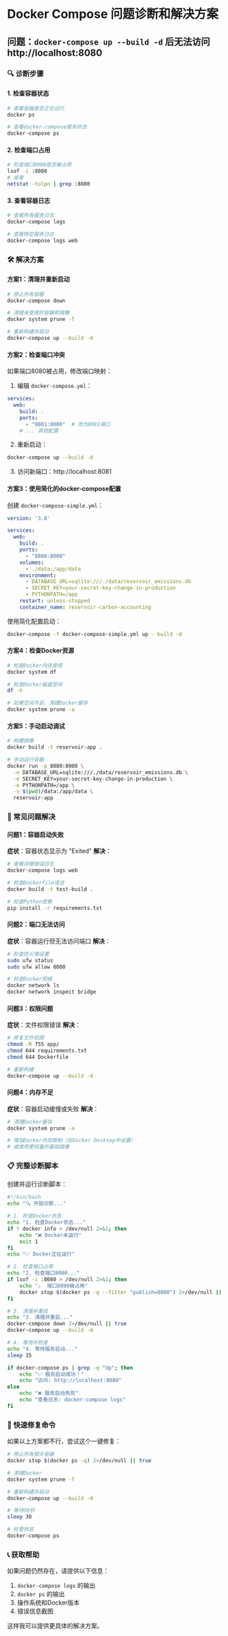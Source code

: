 # Docker Compose 问题诊断和解决方案

## 问题：`docker-compose up --build -d` 后无法访问 http://localhost:8080

### 🔍 诊断步骤

#### 1. 检查容器状态
```bash
# 查看容器是否正在运行
docker ps

# 查看docker-compose服务状态
docker-compose ps
```

#### 2. 检查端口占用
```bash
# 检查端口8080是否被占用
lsof -i :8080
# 或者
netstat -tulpn | grep :8080
```

#### 3. 查看容器日志
```bash
# 查看所有服务日志
docker-compose logs

# 查看特定服务日志
docker-compose logs web
```

### 🛠️ 解决方案

#### 方案1：清理并重新启动
```bash
# 停止所有容器
docker-compose down

# 清理未使用的容器和镜像
docker system prune -f

# 重新构建并启动
docker-compose up --build -d
```

#### 方案2：检查端口冲突
如果端口8080被占用，修改端口映射：

1. 编辑 `docker-compose.yml`：
```yaml
services:
  web:
    build: .
    ports:
      - "8081:8000"  # 改为8081端口
    # ... 其他配置
```

2. 重新启动：
```bash
docker-compose up --build -d
```

3. 访问新端口：http://localhost:8081

#### 方案3：使用简化的docker-compose配置
创建 `docker-compose-simple.yml`：
```yaml
version: '3.8'

services:
  web:
    build: .
    ports:
      - "8080:8000"
    volumes:
      - ./data:/app/data
    environment:
      - DATABASE_URL=sqlite:///./data/reservoir_emissions.db
      - SECRET_KEY=your-secret-key-change-in-production
      - PYTHONPATH=/app
    restart: unless-stopped
    container_name: reservoir-carbon-accounting
```

使用简化配置启动：
```bash
docker-compose -f docker-compose-simple.yml up --build -d
```

#### 方案4：检查Docker资源
```bash
# 检查Docker内存使用
docker system df

# 检查Docker磁盘空间
df -h

# 如果空间不足，清理Docker缓存
docker system prune -a
```

#### 方案5：手动启动调试
```bash
# 构建镜像
docker build -t reservoir-app .

# 手动运行容器
docker run -p 8080:8000 \
  -e DATABASE_URL=sqlite:///./data/reservoir_emissions.db \
  -e SECRET_KEY=your-secret-key-change-in-production \
  -e PYTHONPATH=/app \
  -v $(pwd)/data:/app/data \
  reservoir-app
```

### 🔧 常见问题解决

#### 问题1：容器启动失败
**症状**：容器状态显示为 "Exited"
**解决**：
```bash
# 查看详细错误日志
docker-compose logs web

# 检查Dockerfile语法
docker build -t test-build .

# 检查Python依赖
pip install -r requirements.txt
```

#### 问题2：端口无法访问
**症状**：容器运行但无法访问端口
**解决**：
```bash
# 检查防火墙设置
sudo ufw status
sudo ufw allow 8080

# 检查Docker网络
docker network ls
docker network inspect bridge
```

#### 问题3：权限问题
**症状**：文件权限错误
**解决**：
```bash
# 修复文件权限
chmod -R 755 app/
chmod 644 requirements.txt
chmod 644 Dockerfile

# 重新构建
docker-compose up --build -d
```

#### 问题4：内存不足
**症状**：容器启动缓慢或失败
**解决**：
```bash
# 清理Docker缓存
docker system prune -a

# 增加Docker内存限制（在Docker Desktop中设置）
# 或使用更轻量的基础镜像
```

### 📋 完整诊断脚本

创建并运行诊断脚本：
```bash
#!/bin/bash
echo "🔍 开始诊断..."

# 1. 检查Docker状态
echo "1. 检查Docker状态..."
if ! docker info > /dev/null 2>&1; then
    echo "❌ Docker未运行"
    exit 1
fi
echo "✅ Docker正在运行"

# 2. 检查端口占用
echo "2. 检查端口8080..."
if lsof -i :8080 > /dev/null 2>&1; then
    echo "⚠️  端口8080被占用"
    docker stop $(docker ps -q --filter "publish=8080") 2>/dev/null || true
fi

# 3. 清理并重启
echo "3. 清理并重启..."
docker-compose down 2>/dev/null || true
docker-compose up --build -d

# 4. 等待并检查
echo "4. 等待服务启动..."
sleep 15

if docker-compose ps | grep -q "Up"; then
    echo "✅ 服务启动成功！"
    echo "访问: http://localhost:8080"
else
    echo "❌ 服务启动失败"
    echo "查看日志: docker-compose logs"
fi
```

### 🚀 快速修复命令

如果以上方案都不行，尝试这个一键修复：
```bash
# 停止所有相关容器
docker stop $(docker ps -q) 2>/dev/null || true

# 清理Docker
docker system prune -f

# 重新构建并启动
docker-compose up --build -d

# 等待30秒
sleep 30

# 检查状态
docker-compose ps
```

### 📞 获取帮助

如果问题仍然存在，请提供以下信息：
1. `docker-compose logs` 的输出
2. `docker ps` 的输出
3. 操作系统和Docker版本
4. 错误信息截图

这样我可以提供更具体的解决方案。